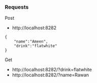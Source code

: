 ### Requests
Post
- http://localhost:8282
```
{
    "name":"Ameen",
    "drink":"flatwhite"
}

```

Get
- http://localhost:8282/?drink=flatwhite
- http://localhost:8282/?name=Rawan
